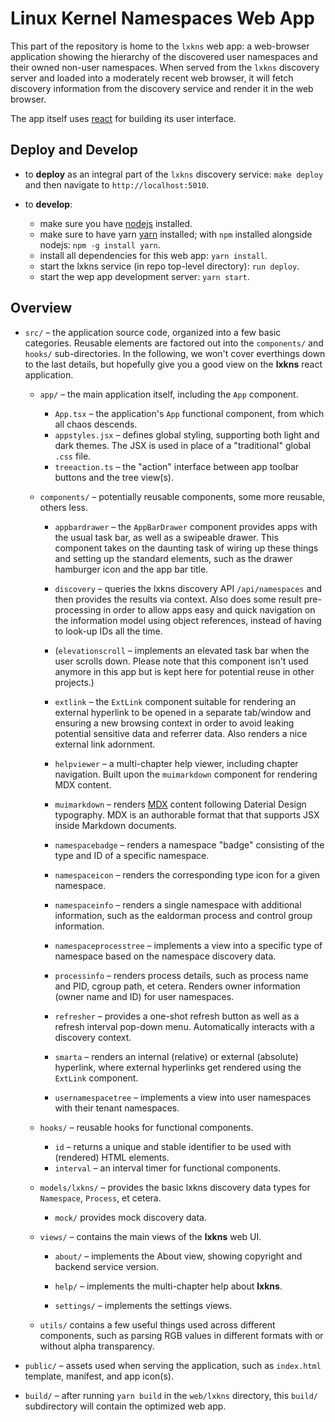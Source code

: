 # Linux Kernel Namespaces Web App

This part of the repository is home to the `lxkns` web app: a web-browser
application showing the hierarchy of the discovered user namespaces and their
owned non-user namespaces. When served from the `lxkns` discovery server and
loaded into a moderately recent web browser, it will fetch discovery information
from the discovery service and render it in the web browser.

The app itself uses [react](https://reactjs.org) for building its user
interface.

## Deploy and Develop

- to **deploy** as an integral part of the `lxkns` discovery service: `make
  deploy` and then navigate to `http://localhost:5010`.

- to **develop**:
  - make sure you have [nodejs](https://nodejs.org) installed.
  - make sure to have yarn [yarn](https://yarnpkg.com/) installed; with `npm`
    installed alongside nodejs: `npm -g install yarn`.
  - install all dependencies for this web app: `yarn install`.
  - start the lxkns service (in repo top-level directory): `run deploy`.
  - start the wep app development server: `yarn start`.

## Overview

- `src/` – the application source code, organized into a few basic categories.
  Reusable elements are factored out into the `components/` and `hooks/`
  sub-directories. In the following, we won't cover everthings down to the last
  details, but hopefully give you a good view on the **lxkns** react
  application.

  - `app/` – the main application itself, including the `App` component.
    - `App.tsx` – the application's `App` functional component, from which all
      chaos descends.
    - `appstyles.jsx` – defines global styling, supporting both light and dark
      themes. The JSX is used in place of a "traditional" global `.css` file.
    - `treeaction.ts` – the "action" interface between app toolbar buttons and
      the tree view(s).

  - `components/` – potentially reusable components, some more reusable, others
    less.

    - `appbardrawer` – the `AppBarDrawer` component provides apps with the
      usual task bar, as well as a swipeable drawer. This component takes on
      the daunting task of wiring up these things and setting up the standard
      elements, such as the drawer hamburger icon and the app bar title.

    - `discovery` – queries the lxkns discovery API `/api/namespaces` and then
      provides the results via context. Also does some result pre-processing in
      order to allow apps easy and quick navigation on the information model
      using object references, instead of having to look-up IDs all the time.

    - (`elevationscroll` – implements an elevated task bar when the user scrolls
      down. Please note that this component isn't used anymore in this app but
      is kept here for potential reuse in other projects.)

    - `extlink` – the `ExtLink` component suitable for rendering an external
      hyperlink to be opened in a separate tab/window and ensuring a new
      browsing context in order to avoid leaking potential sensitive data and
      referrer data. Also renders a nice external link adornment.

    - `helpviewer` – a multi-chapter help viewer, including chapter navigation.
      Built upon the `muimarkdown` component for rendering MDX content.

    - `muimarkdown` – renders [MDX](https://mdxjs.com/) content following
      Daterial Design typography. MDX is an authorable format that that supports
      JSX inside Markdown documents.

    - `namespacebadge` – renders a namespace "badge" consisting of the type and
      ID of a specific namespace.

    - `namespaceicon` – renders the corresponding type icon for a given
      namespace.

    - `namespaceinfo` – renders a single namespace with additional information,
      such as the ealdorman process and control group information.

    - `namespaceprocesstree` – implements a view into a specific type of
      namespace based on the namespace discovery data.

    - `processinfo` – renders process details, such as process name and PID,
      cgroup path, et cetera. Renders owner information (owner name and ID) for
      user namespaces.

    - `refresher` – provides a one-shot refresh button as well as a refresh
      interval pop-down menu. Automatically interacts with a discovery context.

    - `smarta` – renders an internal (relative) or external (absolute)
      hyperlink, where external hyperlinks get rendered using the `ExtLink`
      component.

    - `usernamespacetree` – implements a view into user namespaces with their
      tenant namespaces.

  - `hooks/` – reusable hooks for functional components.
    - `id` – returns a unique and stable identifier to be used with (rendered)
      HTML elements.
    - `interval` – an interval timer for functional components.

  - `models/lxkns/` – provides the basic lxkns discovery data types for
      `Namespace`, `Process`, et cetera.

    - `mock/` provides mock discovery data.

  - `views/` – contains the main views of the **lxkns** web UI.

    - `about/` – implements the About view, showing copyright and backend service
      version.

    - `help/` – implements the multi-chapter help about **lxkns**.

    - `settings/` – implements the settings views.

  - `utils/` contains a few useful things used across different components, such
    as parsing RGB values in different formats with or without alpha
    transparency.

- `public/` – assets used when serving the application, such as `index.html`
  template, manifest, and app icon(s).

- `build/` – after running `yarn build` in the `web/lxkns` directory, this
  `build/` subdirectory will contain the optimized web app.
